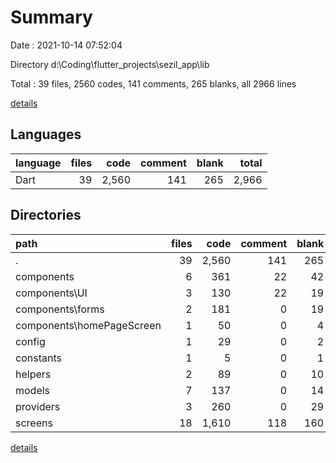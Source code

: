 # Summary

Date : 2021-10-14 07:52:04

Directory d:\Coding\flutter_projects\sezil_app\lib

Total : 39 files,  2560 codes, 141 comments, 265 blanks, all 2966 lines

[details](details.md)

## Languages
| language | files | code | comment | blank | total |
| :--- | ---: | ---: | ---: | ---: | ---: |
| Dart | 39 | 2,560 | 141 | 265 | 2,966 |

## Directories
| path | files | code | comment | blank | total |
| :--- | ---: | ---: | ---: | ---: | ---: |
| . | 39 | 2,560 | 141 | 265 | 2,966 |
| components | 6 | 361 | 22 | 42 | 425 |
| components\UI | 3 | 130 | 22 | 19 | 171 |
| components\forms | 2 | 181 | 0 | 19 | 200 |
| components\homePageScreen | 1 | 50 | 0 | 4 | 54 |
| config | 1 | 29 | 0 | 2 | 31 |
| constants | 1 | 5 | 0 | 1 | 6 |
| helpers | 2 | 89 | 0 | 10 | 99 |
| models | 7 | 137 | 0 | 14 | 151 |
| providers | 3 | 260 | 0 | 29 | 289 |
| screens | 18 | 1,610 | 118 | 160 | 1,888 |

[details](details.md)